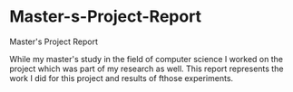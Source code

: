 # Master-s-Project-Report
Master's Project Report

While my master's study in the field of computer science I worked on the project which was part of my research as well. This report represents the work I did for this project and results of fthose experiments.
